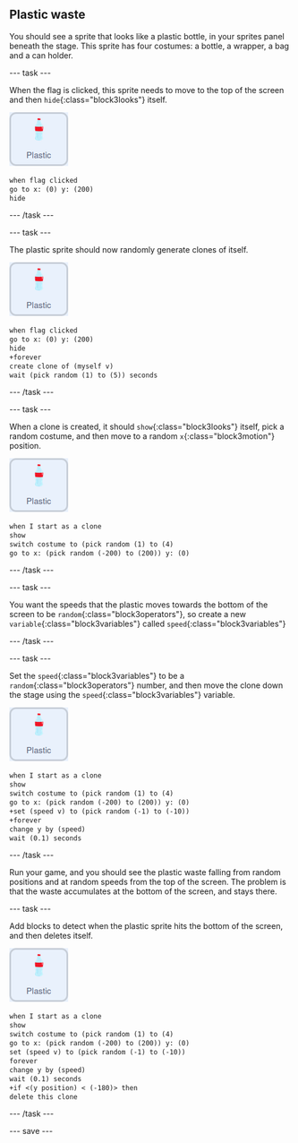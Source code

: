 ## Plastic waste

You should see a sprite that looks like a plastic bottle, in your sprites panel beneath the stage. This sprite has four costumes: a bottle, a wrapper, a bag and a can holder.

--- task ---

When the flag is clicked, this sprite needs to move to the top of the screen and then `hide`{:class="block3looks"} itself.

![plastic sprite](images/plastic-sprite.png)

```blocks3
when flag clicked
go to x: (0) y: (200)
hide
```

--- /task ---

--- task ---

The plastic sprite should now randomly generate clones of itself.

![plastic sprite](images/plastic-sprite.png)

```blocks3
when flag clicked
go to x: (0) y: (200)
hide
+forever
create clone of (myself v)
wait (pick random (1) to (5)) seconds
```

--- /task ---

--- task ---

When a clone is created, it should `show`{:class="block3looks"} itself, pick a random costume, and then  move to a random `x`{:class="block3motion"} position.

![plastic sprite](images/plastic-sprite.png)

```blocks3
when I start as a clone
show
switch costume to (pick random (1) to (4)
go to x: (pick random (-200) to (200)) y: (0)
```
--- /task ---

--- task ---

You want the speeds that the plastic moves towards the bottom of the screen to be `random`{:class="block3operators"}, so create a new `variable`{:class="block3variables"} called `speed`{:class="block3variables"}

--- /task ---

--- task ---

Set the `speed`{:class="block3variables"} to be a `random`{:class="block3operators"} number, and then move the clone down the stage using the `speed`{:class="block3variables"} variable.

![plastic sprite](images/plastic-sprite.png)

```blocks3
when I start as a clone
show
switch costume to (pick random (1) to (4)
go to x: (pick random (-200) to (200)) y: (0)
+set (speed v) to (pick random (-1) to (-10))
+forever
change y by (speed)
wait (0.1) seconds

```

--- /task ---

Run your game, and you should see the plastic waste falling from random positions and at random speeds from the top of the screen. The problem is that the waste accumulates at the bottom of the screen, and stays there.

--- task ---

Add blocks to detect when the plastic sprite hits the bottom of the screen, and then deletes itself.

![plastic sprite](images/plastic-sprite.png)

```blocks3
when I start as a clone
show
switch costume to (pick random (1) to (4)
go to x: (pick random (-200) to (200)) y: (0)
set (speed v) to (pick random (-1) to (-10))
forever
change y by (speed)
wait (0.1) seconds
+if <(y position) < (-180)> then
delete this clone
```

--- /task ---

--- save ---

